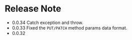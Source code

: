 # Release Note

- 0.0.34 Catch exception and throw.
- 0.0.33 Fixed the `PUT/PATCH` method params data format.
- 0.0.32
